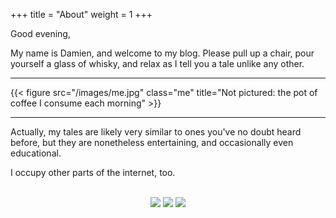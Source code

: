 +++
title  = "About"
weight = 1
+++

Good evening,

My name is Damien, and welcome to my blog. Please pull up a chair, pour yourself a glass of whisky,
and relax as I tell you a tale unlike any other.

----------

{{< figure src="/images/me.jpg" class="me" title="Not pictured: the pot of coffee I consume each morning" >}}

----------

Actually, my tales are likely very similar to ones you've no doubt heard before, but they are
nonetheless entertaining, and occasionally even educational.

I occupy other parts of the internet, too.

<br>
<div style="text-align: center;">
  <a href="https://github.com/dradtke" target="_blank"><img src="/images/GitHub-Mark-64px.png"></a>
  <a href="https://www.linkedin.com/in/damien-radtke-15358810" target="_blank"><img src="/images/In-Black-59px-R.png"></a>
  <a href="https://twitter.com/damienradtke" target="_blank"><img src="/images/TwitterLogo_white.png"></a>
</div>
